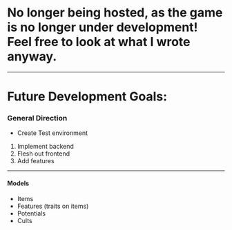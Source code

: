 # No longer being hosted, as the game is no longer under development! Feel free to look at what I wrote anyway.

---

# Future Development Goals:

### General Direction
* Create Test environment
1. Implement backend
2. Flesh out frontend
3. Add features

---

#### Models
- Items
- Features (traits on items)
- Potentials
- Cults

